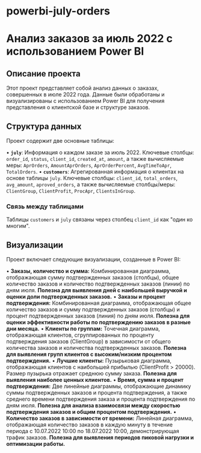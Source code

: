# powerbi-july-orders

# Анализ заказов за июль 2022 с использованием Power BI

## Описание проекта

Этот проект представляет собой анализ данных о заказах, совершенных в июле 2022 года. Данные были обработаны и визуализированы с использованием Power BI для получения представления о клиентской базе и структуре заказов.

## Структура данных

Проект содержит две основные таблицы:

•   **`july`**: Информация о каждом заказе за июль 2022. Ключевые столбцы: `order_id`, `status`, `client_id`, `created_at`, `amount`, а также вычисляемые меры: `AprOrders`, `AmountAprOrders`, `AprOrderPercent`, `AvgTimeToApr`, `TotalOrders`.
•   **`customers`**: Агрегированная информация о клиентах на основе таблицы `july`. Ключевые столбцы: `client_id`, `total_orders`, `avg_amount`, `aproved_orders`, а также вычисляемые столбцы/меры: `ClientGroup`, `ClientProfit`, `ProcApr`, `ClientsInGroup`.

### Связь между таблицами

Таблицы `customers` и `july` связаны через столбец `client_id` как "один ко многим".

## Визуализации

Проект включает следующие визуализации, созданные в Power BI:

•   **Заказы, количество и сумма:** Комбинированная диаграмма, отображающая сумму подтвержденных заказов (столбцы), общее количество заказов и количество подтвержденных заказов (линии) по дням июля. **Полезна для выявления дней с наибольшей выручкой и оценки доли подтвержденных заказов.**
•   **Заказы и процент подтверждения:** Комбинированная диаграмма, отображающая общее количество заказов и сумму подтвержденных заказов (столбцы) и процент подтвержденных заказов (линия) по дням июля. **Полезна для оценки эффективности работы по подтверждению заказов в разные дни месяца.**
•   **Клиенты по группам:** Точечная диаграмма, отображающая клиентов, сгруппированных по проценту подтверждения заказов (ClientGroup) в зависимости от общего количества заказов и количества подтвержденных заказов. **Полезна для выявления групп клиентов с высоким/низким процентом подтверждения.**
•   **Лучшие клиенты:** Пузырьковая диаграмма, отображающая клиентов с наибольшей прибылью (ClientProfit > 20000). Размер пузырька отражает среднюю сумму заказа. **Полезна для выявления наиболее ценных клиентов.**
•   **Время, сумма и процент подтверждения:** Две линейные диаграммы, отображающие динамику суммы подтвержденных заказов и процента подтверждения, а также среднего времени подтверждения заказа и процента подтверждения по дням июля. **Полезна для анализа взаимосвязи между скоростью подтверждения заказов и общим процентом подтверждения.**
•   **Количество заказов в зависимости от времени:** Линейная диаграмма, отображающая количество заказов в каждую минуту в течение периода с 10.07.2022 10:00 по 18.07.2022 10:00, демонстрирующая трафик заказов. **Полезна для выявления периодов пиковой нагрузки и оптимизации работы.**
